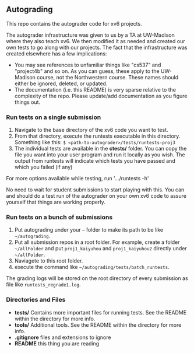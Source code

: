 ## Autograding ##

This repo contains the autograder code for xv6 projects.

The autograder infrastructure was given to us by a TA at UW-Madison where they also teach xv6.  We then modified it as needed and created our own tests to go along with our projects.
The fact that the infrastructure was created elsewhere has a few implications:  

* You may see references to unfamiliar things like "cs537" and "project4b" and so on.  As you can guess, these apply to the UW-Madison course, not the Northwestern course.  These names should either be ignored, deleted, or updated.
* The documentation (i.e. this README) is very sparse relative to the complexity of the repo.  Please update/add documentation as you figure things out.

### Run tests on a single submission ###

1. Navigate to the base directory of the xv6 code you want to test.
2. From that directory, execute the runtests executable in this directory.  Something like this:
`$ <path-to-autograder>/tests/runtests-proj3`
3. The individual tests are available in the **ctests/** folder. You can copy the file you want into your user program and run it locally as you wish.
The output from runtests will indicate which tests you have passed and which you failed (if any)

For more options available while testing, run '.../runtests -h'
		
No need to wait for student submissions to start playing with this.  You can and 
should do a test run of the autograder on your own xv6 code to assure yourself that things are working properly.

### Run tests on a bunch of submissions ###

1. Put autograding under your `~` folder to make its path to be like `~/autograding`.
2. Put all submission repos in a root folder. For example, create a folder `~/allFolder` and put `proj1_kaiyuhou` and `proj1_kaiyuhou2` directly under `~/allFolder`.
3. Naviagete to this root folder.
4. execute the command like `~/autograding/tests/batch_runtests`.

The grading logs will be stored on the root directory of every submission as file like `runtests_regrade1.log`.

### Directories and Files ###
* **tests/** Contains more important files for running tests.  See the README within the directory for more info.
* **tools/** Additional tools.  See the README within the directory for more info.
* **.gitignore** files and extensions to ignore
* **README** this thing you are reading
